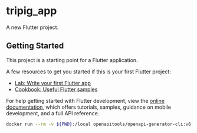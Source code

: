 # tripig_app

A new Flutter project.

## Getting Started

This project is a starting point for a Flutter application.

A few resources to get you started if this is your first Flutter project:

- [Lab: Write your first Flutter app](https://docs.flutter.dev/get-started/codelab)
- [Cookbook: Useful Flutter samples](https://docs.flutter.dev/cookbook)

For help getting started with Flutter development, view the
[online documentation](https://docs.flutter.dev/), which offers tutorials,
samples, guidance on mobile development, and a full API reference.

```bash
docker run --rm -v ${PWD}:/local openapitools/openapi-generator-cli:v6.6.0 generate -g dart-dio -i /local/api/openapi/openapi.yml -o /local/lib/api/clients -p pubName=tripig_api
```
